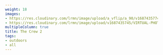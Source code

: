 ```yaml
---
weight: 18
images:
- https://res.cloudinary.com/lrmn/image/upload/a_vflip/a_90/v1687435774/VIRTUAL-PHOTOGRAPHY/thecrew/Pic_20210702_075905_3840x2160_onobiw.jpg
- https://res.cloudinary.com/lrmn/image/upload/v1687435745/VIRTUAL-PHOTOGRAPHY/thecrew/Pic_20210702_103659_3840x2160_zfz1jt.jpg
multipleColumn: true
title: The Crew 2
tags:
- outdoors
- all
---
```

